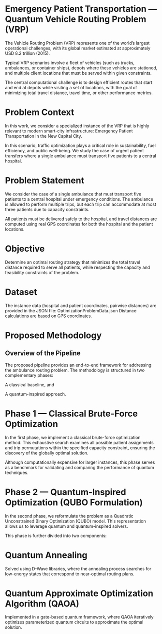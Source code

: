 # Emergency Patient Transportation — Quantum Vehicle Routing Problem (VRP)

The Vehicle Routing Problem (VRP) represents one of the world’s largest operational challenges, with its global market estimated at approximately USD 8.2 trillion (2015).

Typical VRP scenarios involve a fleet of vehicles (such as trucks, ambulances, or container ships), depots where these vehicles are stationed, and multiple client locations that must be served within given constraints.

The central computational challenge is to design efficient routes that start and end at depots while visiting a set of locations, with the goal of minimizing total travel distance, travel time, or other performance metrics.

# Problem Context

In this work, we consider a specialized instance of the VRP that is highly relevant to modern smart-city infrastructure: Emergency Patient Transportation in the New Capital City.

In this scenario, traffic optimization plays a critical role in sustainability, fuel efficiency, and public well-being.
We study the case of urgent patient transfers where a single ambulance must transport five patients to a central hospital.

# Problem Statement

We consider the case of a single ambulance that must transport five patients to a central hospital under emergency conditions.
The ambulance is allowed to perform multiple trips, but each trip can accommodate at most three patients due to capacity constraints.

All patients must be delivered safely to the hospital, and travel distances are computed using real GPS coordinates for both the hospital and the patient locations.

# Objective

Determine an optimal routing strategy that minimizes the total travel distance required to serve all patients, while respecting the capacity and feasibility constraints of the problem.

# Dataset

The instance data (hospital and patient coordinates, pairwise distances) are provided in the JSON file:
OptimizationProblemData.json
Distance calculations are based on GPS coordinates.

# Proposed Methodology
## Overview of the Pipeline

The proposed pipeline provides an end-to-end framework for addressing the ambulance routing problem.
The methodology is structured in two complementary phases:

A classical baseline, and

A quantum-inspired approach.

# Phase 1 — Classical Brute-Force Optimization

In the first phase, we implement a classical brute-force optimization method.
This exhaustive search examines all possible patient assignments and trip permutations within the specified capacity constraint, ensuring the discovery of the globally optimal solution.

Although computationally expensive for larger instances, this phase serves as a benchmark for validating and comparing the performance of quantum techniques.

# Phase 2 — Quantum-Inspired Optimization (QUBO Formulation)

In the second phase, we reformulate the problem as a Quadratic Unconstrained Binary Optimization (QUBO) model.
This representation allows us to leverage quantum and quantum-inspired solvers.

This phase is further divided into two components:

# Quantum Annealing

Solved using D-Wave libraries, where the annealing process searches for low-energy states that correspond to near-optimal routing plans.

# Quantum Approximate Optimization Algorithm (QAOA)

Implemented in a gate-based quantum framework, where QAOA iteratively optimizes parameterized quantum circuits to approximate the optimal solution.
